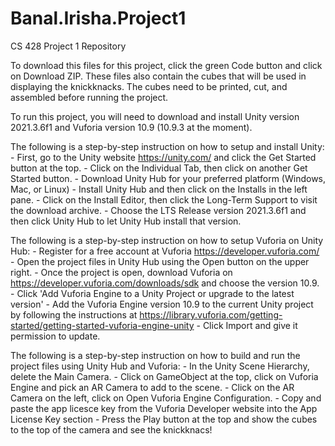 # Banal.Irisha.Project1
CS 428 Project 1 Repository

To download this files for this project, click the green Code button and click on Download ZIP. These files also contain the cubes that
will be used in displaying the knickknacks. The cubes need to be printed, cut, and assembled before running the project. 

To run this project, you will need to download and install Unity version 2021.3.6f1 and Vuforia version 10.9 (10.9.3 at the moment).

The following is a step-by-step instruction on how to setup and install Unity:
        - First, go to the Unity website https://unity.com/ and click the Get Started button at the top.
        - Click on the Individual Tab, then click on another Get Started button.
        - Download Unity Hub for your preferred platform (Windows, Mac, or Linux)
        - Install Unity Hub and then click on the Installs in the left pane.
        - Click on the Install Editor, then click the Long-Term Support to visit the download archive.
        - Choose the LTS Release version 2021.3.6f1 and then click Unity Hub to let Unity Hub install that version.
        
The following is a step-by-step instruction on how to setup Vuforia on Unity Hub:
        - Register for a free account at Vuforia https://developer.vuforia.com/
        - Open the project files in Unity Hub using the Open button on the upper right.
        - Once the project is open, download Vuforia on https://developer.vuforia.com/downloads/sdk and choose the version 10.9.
        - Click 'Add Vuforia Engine to a Unity Project or upgrade to the latest version'
        - Add the Vuforia Engine version 10.9 to the current Unity project by following the instructions at https://library.vuforia.com/getting-started/getting-started-vuforia-engine-unity
        - Click Import and give it permission to update. 

The following is a step-by-step instruction on how to build and run the project files using Unity Hub and Vuforia:
        - In the Unity Scene Hierarchy, delete the Main Camera.
        - Click on GameObject at the top, click on Vuforia Engine and pick an AR Camera to add to the scene. 
        - Click on the AR Camera on the left, click on Open Vuforia Engine Configuration.
        - Copy and paste the app licesce key from the Vuforia Developer website into the App License Key section
        - Press the Play button at the top and show the cubes to the top of the camera and see the knickknacs!
